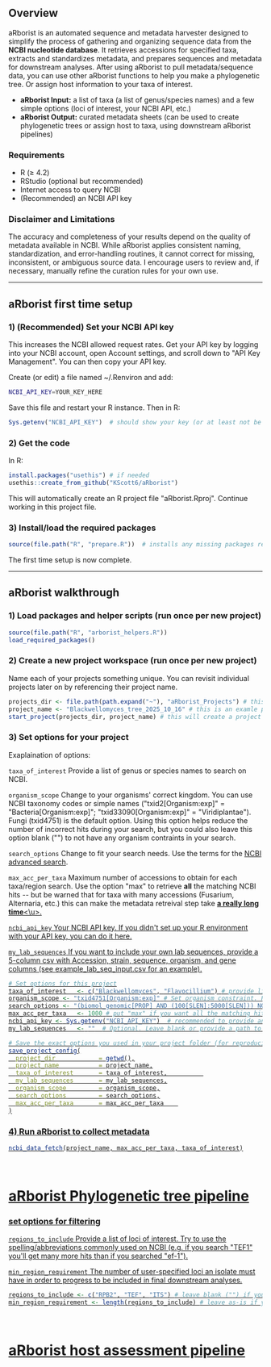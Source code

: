 ## Overview

aRborist is an automated sequence and metadata harvester designed to simplify the process of gathering and organizing sequence data from the **NCBI nucleotide database**. It retrieves accessions for specified taxa, extracts and standardizes metadata, and prepares sequences and metadata for downstream analyses. After using aRborist to pull metadata/sequence data, you can use other aRborist functions to help you make a phylogenetic tree. Or assign host information to your taxa of interest.

- **aRborist Input:** a list of taxa (a list of genus/species names) and a few simple options (loci of interest, your NCBI API, etc.)  
- **aRborist Output:** curated metadata sheets (can be used to create phylogenetic trees or assign host to taxa, using downstream aRborist pipelines)


### Requirements

- R (≥ 4.2)
- RStudio (optional but recommended)
- Internet access to query NCBI
- (Recommended) an NCBI API key

### Disclaimer and Limitations

The accuracy and completeness of your results depend on the quality of metadata available in NCBI. While aRborist applies consistent naming, standardization, and error-handling routines, it cannot correct for missing, inconsistent, or ambiguous source data. I encourage users to review and, if necessary, manually refine the curation rules for your own use.

---

## aRborist first time setup

### 1) (Recommended) Set your NCBI API key 

This increases the NCBI allowed request rates. Get your API key by logging into your NCBI account, open Account settings, and scroll down to "API Key Management". You can then copy your API key.

Create (or edit) a file named ~/.Renviron and add:

```bash
NCBI_API_KEY=YOUR_KEY_HERE
```

Save this file and restart your R instance. Then in R:

```R
Sys.getenv("NCBI_API_KEY")  # should show your key (or at least not be empty)
```

### 2) Get the code

In R: 
```r
install.packages("usethis") # if needed
usethis::create_from_github("KScott6/aRborist")
```

This will automatically create an R project file "aRborist.Rproj". Continue working in this project file.

### 3) Install/load the required packages

```R
source(file.path("R", "prepare.R"))  # installs any missing packages required by aRborist
```

The first time setup is now complete.

---

## aRborist walkthrough

### 1) Load packages and helper scripts (run once per new project)

```R
source(file.path("R", "arborist_helpers.R"))
load_required_packages()
```

### 2) Create a new project workspace (run once per new project)

Name each of your projects something unique. You can revisit individual projects later on by referencing their project name.

```R
projects_dir <- file.path(path.expand("~"), "aRborist_Projects") # this creates a folder which will store all of your arborist projects
project_name <- "Blackwellomyces_tree_2025_10_16" # this is an examle project name. Set your project name to whatever you want.
start_project(projects_dir, project_name) # this will create a project folder in "aRborist_Projects", based on your provided project name
```

### 3) Set options for your project

Exaplaination of options:

`taxa_of_interest` Provide a list of genus or species names to search on NCBI. 

`organism_scope` Change to your organisms' correct kingdom. You can use NCBI taxonomy codes or simple names ("txid2[Organism:exp]" = "Bacteria[Organism:exp]"; "txid33090[Organism:exp]" = "Viridiplantae"). Fungi (txid4751) is the default option. Using this option helps reduce the number of incorrect hits during your search, but you could also leave this option blank ("") to not have any organism contraints in your search. 

`search_options` Change to fit your search needs. Use the terms for the [NCBI advanced search](https://www.ncbi.nlm.nih.gov/nuccore/advanced). 

`max_acc_per_taxa` Maximum number of accessions to obtain for each taxa/region search. Use the option "max" to retrieve **all** the matching NCBI hits -- but be warned that for taxa with many accessions (Fusarium, Alternaria, etc.) this can make the metadata retreival step take <u>**a really long time**<\u>. 

`ncbi_api_key` Your NCBI API key. If you didn't set up your R environment with your API key, you can do it here.

`my_lab_sequences` If you want to include your own lab sequences, provide a 5-column csv with Accession, strain, sequence, organism, and gene columns (see [example_lab_seq_input.csv](example_data/example_lab_seq_input.csv) for an example).

```R
# Set options for this project
taxa_of_interest   <- c("Blackwellomyces", "Flavocillium") # provide list of taxa
organism_scope <- "txid4751[Organism:exp]" # Set organism constraint. Provide NCBI taxonomy ID or common name. Fungi (txid4751) is the default option. Leave blank ("") to disregard organism constraint entirely (not recommended).
search_options <- "(biomol_genomic[PROP] AND (100[SLEN]:5000[SLEN])) NOT Contig[All Fields] NOT scaffold[All Fields] NOT genome[All Fields]" # default shown. Use NCBI advanced search terms. 
max_acc_per_taxa   <- 1000 # put "max" if you want all the matching hits per search/region search, otherwise indicate an integer.
ncbi_api_key <- Sys.getenv("NCBI_API_KEY")  # recommended to provide an API key. Provide your key here in quotes, if you didn't set it up in your environment previously.
my_lab_sequences   <- ""  # Optional. Leave blank or provide a path to a CSV with lab sequence info

# Save the exact options you used in your project folder (for reproducibility)
save_project_config(
  project_dir            = getwd(),
  project_name           = project_name,
  taxa_of_interest       = taxa_of_interest,          
  my_lab_sequences       = my_lab_sequences,
  organism_scope         = organism_scope,
  search_options         = search_options,
  max_acc_per_taxa       = max_acc_per_taxa    
)

```

### 4) Run aRborist to collect metadata

```R
ncbi_data_fetch(project_name, max_acc_per_taxa, taxa_of_interest)
```

<br> 

# aRborist Phylogenetic tree pipeline

### set options for filtering

`regions_to_include` Provide a list of loci of interest. Try to use the spelling/abbreviations commonly used on NCBI (e.g. if you search "TEF1" you'll get many more hits than if you searched "ef-1").

`min_region_requirement` The number of user-specified loci an isolate must have in order to progress to be included in final downstream analyses. 

```R
regions_to_include <- c("RPB2", "TEF", "ITS") # leave blank ("") if you don't want to filter your search by loci.
min_region_requirement <- length(regions_to_include) # leave as-is if you require all isolates to have all specified regions to be included in the final downstream analyses.
```

<br>

# aRborist host assessment pipeline

